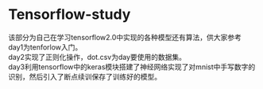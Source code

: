 # Tensorflow-study
该部分为自己在学习tensorflow2.0中实现的各种模型还有算法，供大家参考  
day1为tenforlow入门。  
day2实现了正则化操作，dot.csv为day要使用的数据集。  
day3利用tensorflow中的keras模块搭建了神经网络实现了对mnist中手写数字的识别，然后引入了断点续训保存了训练好的模型。
